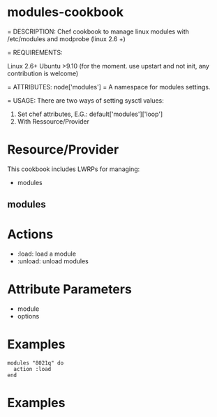 modules-cookbook
================

= DESCRIPTION:
Chef cookbook to manage linux modules with /etc/modules and modprobe (linux 2.6 +)

= REQUIREMENTS:

Linux 2.6+
Ubuntu >9.10 (for the moment. use upstart and not init, any contribution is welcome)

= ATTRIBUTES:
node['modules'] = A namespace for modules settings.

= USAGE:
There are two ways of setting sysctl values:
1. Set chef attributes, E.G.:
   default['modules']['loop']
2. With Ressource/Provider

Resource/Provider
=================

This cookbook includes LWRPs for managing:
* modules

modules
--------

# Actions

- :load: load a module
- :unload: unload modules

# Attribute Parameters

- module
- options


# Examples

```
modules "8021q" do
  action :load
end
```

# Examples
